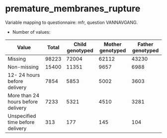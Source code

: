 # premature_membranes_rupture
Variable mapping to questionnaire: mfr, question VANNAVGANG.
- Number of values:

| Value | Total | Child genotyped | Mother genotyped | Father genotyped |
| ----- | ----- | --------------- | ---------------- | ---------------- |
| Missing | 98223 | 72004 | 62112 | 43230 |
| Non-missing | 15400 | 11351 | 9657 | 6988 |
| 12- 24 hours before delivery | 7854 | 5853 | 5002 |3603 |
| More than 24 hours before delivery | 7233 | 5321 | 4510 |3281 |
| Unspecified time before delivery | 313 | 177 | 145 |104 |



